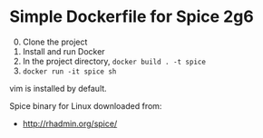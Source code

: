 Simple Dockerfile for Spice 2g6
===============================

0)  Clone the project
1)  Install and run Docker
2)  In the project directory, `docker build . -t spice`
3)  `docker run -it spice sh`

vim is installed by default.

Spice binary for Linux downloaded from:
* http://rhadmin.org/spice/
